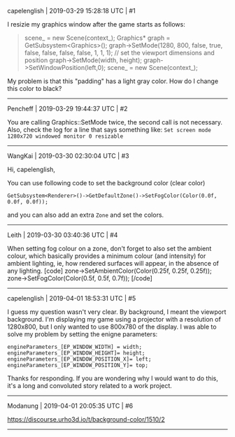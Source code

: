 capelenglish | 2019-03-29 15:28:18 UTC | #1

I resizie my graphics window after the game starts as follows:

> scene_ = new Scene(context_);
> Graphics* graph = GetSubsystem&lt;Graphics&gt;();
> graph-&gt;SetMode(1280, 800, false, true, false, false, false, false, 1, 1, 1);
> // set the viewport dimensions and position
> graph-&gt;SetMode(width, height);
> graph-&gt;SetWindowPosition(left,0);
> scene_ = new Scene(context_);

My problem is that this "padding" has a light gray color. How do I change this color to black?

-------------------------

Pencheff | 2019-03-29 19:44:37 UTC | #2

You are calling Graphics::SetMode twice, the second call is not necessary.
Also, check the log for a line that says something like:
`Set screen mode 1280x720 windowed monitor 0 resizable`

-------------------------

WangKai | 2019-03-30 02:30:04 UTC | #3

Hi, capelenglish,

You can use following code to set the background color (clear color) 

`GetSubsystem<Renderer>()->GetDefaultZone()->SetFogColor(Color(0.0f, 0.0f, 0.0f));`

and you can also add an extra `Zone` and set the colors.

-------------------------

Leith | 2019-03-30 03:40:36 UTC | #4

When setting fog colour on a zone, don't forget to also set the ambient colour, which basically provides a minimum colour (and intensity) for ambient lighting, ie, how rendered surfaces will appear, in the absence of any lighting.
[code]
            zone->SetAmbientColor(Color(0.25f, 0.25f, 0.25f));
            zone->SetFogColor(Color(0.5f, 0.5f, 0.7f));
[/code]

-------------------------

capelenglish | 2019-04-01 18:53:31 UTC | #5

I guess my question wasn't very clear. By background, I meant the viewport background. I'm displaying my game using a projector with a resolution of 1280x800, but I only wanted to use 800x780 of the display. I was able to solve my problem by setting the enigne parameters:

    engineParameters_[EP_WINDOW_WIDTH] = width;
    engineParameters_[EP_WINDOW_HEIGHT]= height;    
    engineParameters_[EP_WINDOW_POSITION_X]= left;
    engineParameters_[EP_WINDOW_POSITION_Y]= top;

Thanks for responding. If you are wondering why I would want to do this, it's a long and convoluted story related to a work project.

-------------------------

Modanung | 2019-04-01 20:05:35 UTC | #6

https://discourse.urho3d.io/t/background-color/1510/2

-------------------------

